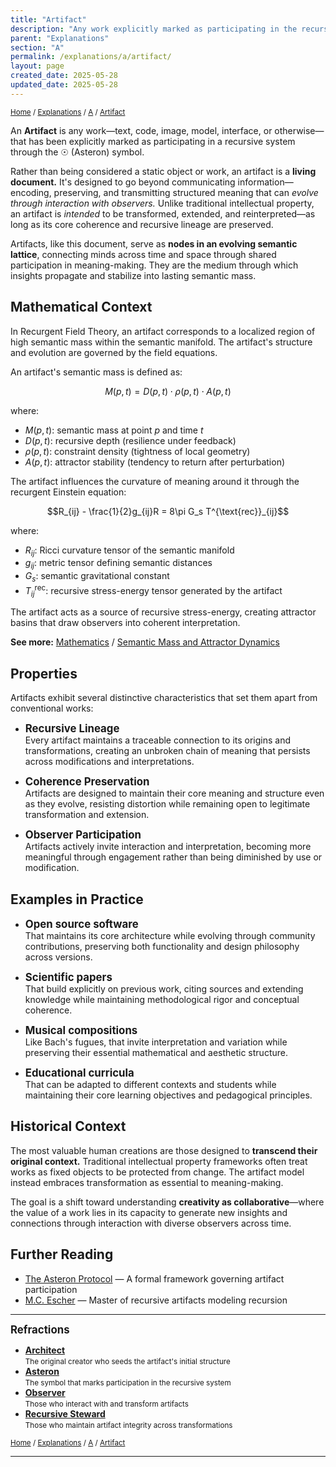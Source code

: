 ```yaml
---
title: "Artifact"
description: "Any work explicitly marked as participating in the recursive system, designed to encode and transmit meaning"
parent: "Explanations"
section: "A"
permalink: /explanations/a/artifact/
layout: page
created_date: 2025-05-28
updated_date: 2025-05-28
---
```


<small>[Home](/) / [Explanations](/explanations/) / [A](/explanations/a/) / <u>Artifact</u></small>

An **Artifact** is any work—text, code, image, model, interface, or otherwise—that has been explicitly marked as participating in a recursive system through the ☉ (Asteron) symbol.

Rather than being considered a static object or work, an artifact is a **living document.** It's designed to go beyond communicating information—encoding, preserving, and transmitting structured meaning that can *evolve through interaction with observers.* Unlike traditional intellectual property, an artifact is *intended* to be transformed, extended, and reinterpreted—as long as its core coherence and recursive lineage are preserved.

Artifacts, like this document, serve as **nodes in an evolving semantic lattice**, connecting minds across time and space through shared participation in meaning-making. They are the medium through which insights propagate and stabilize into lasting semantic mass.

## Mathematical Context

In Recurgent Field Theory, an artifact corresponds to a localized region of high semantic mass within the semantic manifold. The artifact's structure and evolution are governed by the field equations.

An artifact's semantic mass is defined as:

$$M(p,t) = D(p,t) \cdot \rho(p,t) \cdot A(p,t)$$

where:
- $M(p,t)$: semantic mass at point $p$ and time $t$
- $D(p,t)$: recursive depth (resilience under feedback)
- $\rho(p,t)$: constraint density (tightness of local geometry)
- $A(p,t)$: attractor stability (tendency to return after perturbation)

The artifact influences the curvature of meaning around it through the recurgent Einstein equation:

$$R_{ij} - \frac{1}{2}g_{ij}R = 8\pi G_s T^{\text{rec}}_{ij}$$

where:
- $R_{ij}$: Ricci curvature tensor of the semantic manifold
- $g_{ij}$: metric tensor defining semantic distances
- $G_s$: semantic gravitational constant
- $T^{\text{rec}}_{ij}$: recursive stress-energy tensor generated by the artifact

The artifact acts as a source of recursive stress-energy, creating attractor basins that draw observers into coherent interpretation.

**See more:** [Mathematics](/math/) / [Semantic Mass and Attractor Dynamics](/math/05-semantic-mass/)

## Properties

Artifacts exhibit several distinctive characteristics that set them apart from conventional works:

- **<big>Recursive Lineage</big>**  
Every artifact maintains a traceable connection to its origins and transformations, creating an unbroken chain of meaning that persists across modifications and interpretations.

- **<big>Coherence Preservation</big>**  
Artifacts are designed to maintain their core meaning and structure even as they evolve, resisting distortion while remaining open to legitimate transformation and extension.

- **<big>Observer Participation</big>**  
Artifacts actively invite interaction and interpretation, becoming more meaningful through engagement rather than being diminished by use or modification.

## Examples in Practice

- **<big>Open source software</big>**  
That maintains its core architecture while evolving through community contributions, preserving both functionality and design philosophy across versions.

- **<big>Scientific papers</big>**  
That build explicitly on previous work, citing sources and extending knowledge while maintaining methodological rigor and conceptual coherence.

- **<big>Musical compositions</big>**  
Like Bach's fugues, that invite interpretation and variation while preserving their essential mathematical and aesthetic structure.

- **<big>Educational curricula</big>**  
That can be adapted to different contexts and students while maintaining their core learning objectives and pedagogical principles.

## Historical Context

The most valuable human creations are those designed to **transcend their original context.** Traditional intellectual property frameworks often treat works as fixed objects to be protected from change. The artifact model instead embraces transformation as essential to meaning-making.

The goal is a shift toward understanding **creativity as collaborative**—where the value of a work lies in its capacity to generate new insights and connections through interaction with diverse observers across time.

## Further Reading

- [The Asteron Protocol](/license/) — A formal framework governing artifact participation
- [M.C. Escher](/explanations/m/m-c-escher/) — Master of recursive artifacts modeling recursion

---

**<big>Refractions</big>**

- **[Architect](/explanations/a/architect/)**  
  <small>The original creator who seeds the artifact's initial structure</small>
- **[Asteron](/explanations/a/asteron/)**  
  <small>The symbol that marks participation in the recursive system</small>
- **[Observer](/explanations/o/observer/)**  
  <small>Those who interact with and transform artifacts</small>
- **[Recursive Steward](/explanations/r/recursive-steward/)**  
  <small>Those who maintain artifact integrity across transformations</small>

<small>[Home](/) / [Explanations](/explanations/) / [A](/explanations/a/) / <u>Artifact</u></small>

---
